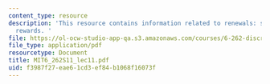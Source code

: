 ```yaml
---
content_type: resource
description: 'This resource contains information related to renewals: strong law and
  rewards. '
file: https://ol-ocw-studio-app-qa.s3.amazonaws.com/courses/6-262-discrete-stochastic-processes-spring-2011/f3987f27eae61cd3ef84b1068f16073f_MIT6_262S11_lec11.pdf
file_type: application/pdf
resourcetype: Document
title: MIT6_262S11_lec11.pdf
uid: f3987f27-eae6-1cd3-ef84-b1068f16073f
---
```

